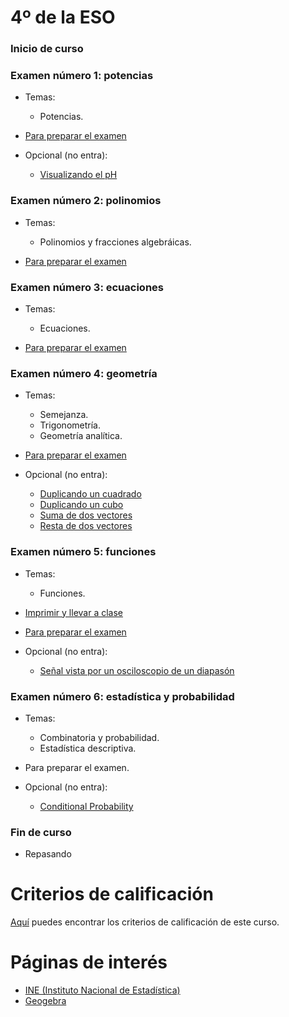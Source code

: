 # 4º de la ESO

### Inicio de curso

### Examen número 1: potencias
* Temas:
   * Potencias.

* [Para preparar el examen](e4_examen01_pe.pdf)

* Opcional (no entra):
  + [Visualizando el pH](https://youtu.be/Dpu3v3TmjQs)


### Examen número 2: polinomios
* Temas:
   * Polinomios y fracciones algebráicas.

* [Para preparar el examen](e4_examen02_pe.pdf)

### Examen número 3: ecuaciones
* Temas:
   * Ecuaciones.

* [Para preparar el examen](e4_examen03_pe.pdf)

### Examen número 4: geometría
* Temas:
   * Semejanza.
   * Trigonometría.
   * Geometría analítica.

* [Para preparar el examen](e4_examen04_pe.pdf)

* Opcional (no entra):
  + [Duplicando un cuadrado](https://youtu.be/L-MnaaRyzG8)
  + [Duplicando un cubo](https://youtu.be/8yqOvBzQPww)
  + [Suma de dos vectores](https://youtu.be/COlX9W3rp2w)
  + [Resta de dos vectores](https://youtu.be/g50ZF1hPtnQ)

  
### Examen número 5: funciones
* Temas:
   * Funciones.

* [Imprimir y llevar a clase](e4_funciones_tc.pdf)
* [Para preparar el examen](e4_examen05_pe.pdf)

* Opcional (no entra):
  + [Señal vista por un osciloscopio de un diapasón](https://youtu.be/VlaDbnblb-M)


### Examen número 6: estadística y probabilidad
* Temas:
   * Combinatoria y probabilidad.
   * Estadística descriptiva.

* Para preparar el examen.

* Opcional (no entra):
  + [Conditional Probability](https://youtu.be/JGeTcRfKgBo)


### Fin de curso
* Repasando


# Criterios de calificación
[Aquí](../criterios/criterios_calificacion.pdf) puedes encontrar los criterios
de calificación de este curso. 


# Páginas de interés

* [INE (Instituto Nacional de Estadística)](https://www.ine.es)
* [Geogebra](https://www.geogebra.org/classic)

